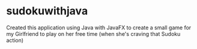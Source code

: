 # sudokuwithjava
Created this application using Java with JavaFX to create a small game for my Girlfriend to play on her free time (when she's craving that Sudoku action)
